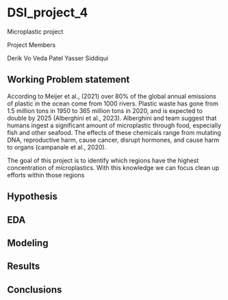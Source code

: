 # DSI_project_4
Microplastic project


Project Members

Derik Vo
Veda Patel
Yasser Siddiqui


## Working Problem statement

According to Meijer et al., (2021) over 80% of the global annual emissions of plastic in the ocean come from 1000 rivers. Plastic waste has gone from 1.5 million tons in 1950 to 365 million tons in 2020, and is expected to double by 2025 (Alberghini et al., 2023). Alberghini and team suggest that humans ingest a significant amount of microplastic through food, especially fish and other seafood. The effects of these chemicals range from mutating DNA, reproductive harm, cause cancer,  disrupt hormones, and cause harm to organs (campanale et al., 2020).

The goal of this project is to identify which regions have the highest concentration of microplastics. With this knowledge we can focus clean up efforts within those regions

## Hypothesis

## EDA

## Modeling

## Results

## Conclusions
